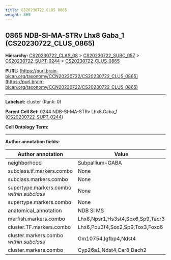 ```yaml
---
title: CS20230722_CLUS_0865
weight: 865
---
```

## 0865 NDB-SI-MA-STRv Lhx8 Gaba_1 (CS20230722_CLUS_0865)
<b>Hierarchy: </b>
[CS20230722_CLAS_08](../CS20230722_CLAS_08) >
[CS20230722_SUBC_057](../CS20230722_SUBC_057) >
[CS20230722_SUPT_0244](../CS20230722_SUPT_0244) >
[CS20230722_CLUS_0865](../CS20230722_CLUS_0865)

**PURL:** [https://purl.brain-bican.org/taxonomy/CCN20230722/CS20230722_CLUS_0865](https://purl.brain-bican.org/taxonomy/CCN20230722/CS20230722_CLUS_0865)

---


**Labelset:** cluster (Rank: 0)

**Parent Cell Set:** 0244 NDB-SI-MA-STRv Lhx8 Gaba_1 ([CS20230722_SUPT_0244](../CS20230722_SUPT_0244))



**Cell Ontology Term:** 

[MARKER GENES.]: #


---

[TRANSFERRED ANNOTATIONS.]: #


[AUTHOR ANNOTATION FIELDS.]: #


**Author annotation fields:**

| Author annotation | Value |
|-------------------|-------|
|neighborhood|Subpallium-GABA|
|subclass.tf.markers.combo|None|
|subclass.markers.combo|None|
|supertype.markers.combo _within subclass_|None|
|supertype.markers.combo|None|
|anatomical_annotation|NDB SI MS|
|merfish.markers.combo|Lhx8,Npsr1,Hs3st4,Sox6,Sp9,Tacr3|
|cluster.TF.markers.combo|Lhx6,Pou3f4,Sox2,Sp9,Tox3,Foxo6|
|cluster.markers.combo _within subclass_|Gm10754,Igfbp4,Ndst4|
|cluster.markers.combo|Cyp26a1,Ndst4,Car8,Dach2|
